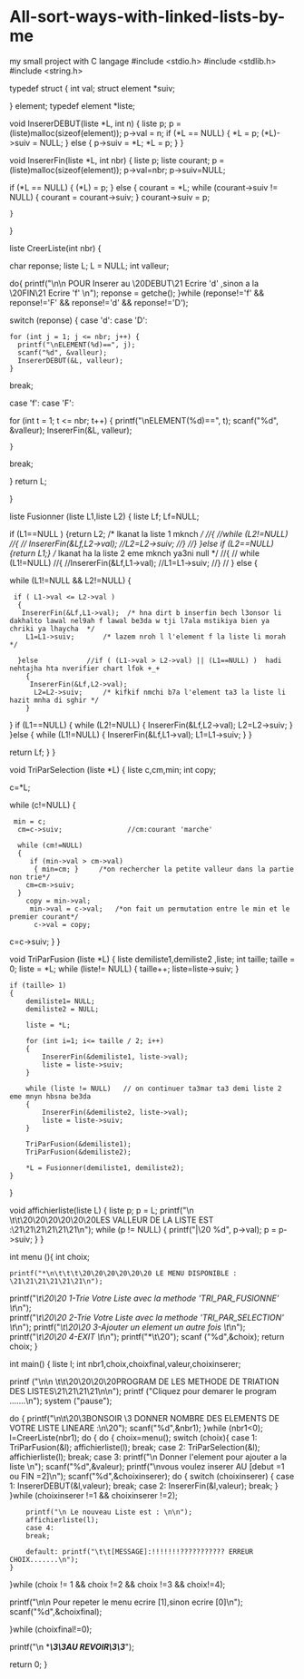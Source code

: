 # All-sort-ways-with-linked-lists-by-me
my small project with C langage 
#include <stdio.h>
#include <stdlib.h>
#include <string.h>

typedef struct {
  int val;
  struct element *suiv;

} element;
typedef element *liste;


void InsererDEBUT(liste *L, int n) {
  liste p;
  p = (liste)malloc(sizeof(element));
  p->val = n;
  if (*L == NULL) {
    *L = p;
    (*L)->suiv = NULL;
  } else {
    p->suiv = *L;
    *L = p;
  }
}

void InsererFin(liste *L, int nbr) {
  liste p;
  liste courant;
  p = (liste)malloc(sizeof(element));
  p->val=nbr;
  p->suiv=NULL;

  if (*L == NULL) {
    (*L) = p;
   } else {
           courant = *L;
            while (courant->suiv != NULL) {
             courant = courant->suiv;
            }
             courant->suiv = p;
      
    
    }
}


liste CreerListe(int nbr) {

  char reponse;
  liste L;
  L = NULL;
  int valleur;

do{
  printf("\n\n  POUR Inserer au \20DEBUT\21 Ecrire 'd' ,sinon a la \20FIN\21 Ecrire 'f' \n");
  reponse = getche();
}while (reponse!='f' && reponse!='F' && reponse!='d' && reponse!='D');

switch (reponse)
{
case 'd':
case 'D':

    for (int j = 1; j <= nbr; j++) {
      printf("\nELEMENT(%d)==", j);
      scanf("%d", &valleur);
      InsererDEBUT(&L, valleur);
    }
  break;

case 'f':
case 'F':
  
   for (int t = 1; t <= nbr; t++) {
      printf("\nELEMENT(%d)==", t);
      scanf("%d", &valleur);
      InsererFin(&L, valleur);

    }
   break;


}
  return L;

}




liste Fusionner (liste L1,liste L2)
{
liste Lf;
Lf=NULL;


  if (L1==NULL ) {return L2; /* lkanat  la liste 1 mknch */
   //{ 
    //while (L2!=NULL)
   //{
     // InsererFin(&Lf,L2->val);
       //L2=L2->suiv;
   //}
    //}
  }else if (L2==NULL)   {return L1;}        /* lkanat ha la liste 2 eme mknch ya3ni null */
   //{ 
     // while (L1!=NULL)
      //{
       //InsererFin(&Lf,L1->val);
        //L1=L1->suiv;
      //}
    // } 
   else { 
 

  
     
   while (L1!=NULL && L2!=NULL)
   {
      
     if ( L1->val <= L2->val )  
      {
       InsererFin(&Lf,L1->val);  /* hna dirt b inserfin bech l3onsor li dakhalto lawal nel9ah f lawal be3da w tji l7ala mstikiya bien ya chriki ya lhaycha  */
        L1=L1->suiv;       /* lazem nroh l l'element f la liste li morah */

      }else            //if ( (L1->val > L2->val) || (L1==NULL) )  hadi nehtajha hta nverifier chart lfok +_+
        {
         InsererFin(&Lf,L2->val);
          L2=L2->suiv;     /* kifkif nmchi b7a l'element ta3 la liste li hazit mnha di sghir */
        }
      
   }
      if (L1==NULL)
      {
         while (L2!=NULL)
        {
         InsererFin(&Lf,L2->val);
          L2=L2->suiv;
        }
     }else 
     {
        while (L1!=NULL)
       {
         InsererFin(&Lf,L1->val);
          L1=L1->suiv;
       }
     }
  
   return Lf;
   }
}


void TriParSelection (liste *L)
{
 liste c,cm,min;
 int copy;

c=*L;

 while (c!=NULL)
 {
    
     min = c;
      cm=c->suiv;                //cm:courant 'marche'

      while (cm!=NULL)
      {
         if (min->val > cm->val)
          { min=cm; }     /*on rechercher la petite valleur dans la partie non trie*/
        cm=cm->suiv; 
      }
        copy = min->val;
         min->val = c->val;   /*on fait un permutation entre le min et le premier courant*/
          c->val = copy;
    

  c=c->suiv;
 }
}



void TriParFusion (liste *L)
{
 liste demiliste1,demiliste2 ,liste;
    int taille;
    taille = 0;
   liste = *L;
     while (liste!= NULL)
     {
       taille++;
        liste=liste->suiv;
     }

    if (taille> 1)
    {
        demiliste1= NULL;
        demiliste2 = NULL;

        liste = *L;

        for (int i=1; i<= taille / 2; i++)
        {
            InsererFin(&demiliste1, liste->val);
            liste = liste->suiv;
        }
        
        while (liste != NULL)   // on continuer ta3mar ta3 demi liste 2 eme mnyn hbsna be3da 
        {
            InsererFin(&demiliste2, liste->val);
            liste = liste->suiv;
        }

        TriParFusion(&demiliste1);
        TriParFusion(&demiliste2);

        *L = Fusionner(demiliste1, demiliste2);
    }
}





void affichierliste(liste L) {
  liste p;
  p = L;
  printf("\n \t\t\20\20\20\20\20\20LES VALLEUR DE LA LISTE EST :\21\21\21\21\21\21\n");
  while (p != NULL) {
    printf("|\20 %d", p->val);
    p = p->suiv;
  }
}

int menu (){
  int choix;

    printf("*\n\t\t\t\20\20\20\20\20\20 LE MENU DISPONIBLE : \21\21\21\21\21\21\n"); 
   printf("*\t\20\20 1-Trie Votre Liste avec la methode  'TRI_PAR_FUSIONNE' \t*\n");  
   printf("*\t\20\20 2-Trie Votre Liste avec la methode  'TRI_PAR_SELECTION' \t*\n"); 
    printf("*\t\20\20 3-Ajouter un element un autre fois  \t*\n"); 
   printf("*\t\20\20 4-EXIT \t*\n"); 
 printf("*\t\20");  scanf ("%d",&choix);
  return choix;
}

int main() {
  liste l;
  int nbr1,choix,choixfinal,valeur,choixinserer;

  printf ("\n\n \t\t\20\20\20\20PROGRAM DE LES METHODE DE TRIATION DES LISTES\21\21\21\21\n\n");
  printf ("Cliquez pour demarer le program .......\n");
  system ("pause");
 
  do {
      printf("\n\t\20\3BONSOIR \3 DONNER NOMBRE DES ELEMENTS DE VOTRE LISTE LINEARE :\n\20");
       scanf("%d",&nbr1);
      }while (nbr1<0);
l=CreerListe(nbr1);
do {
do {
    choix=menu();
    switch (choix){
      case 1:
        TriParFusion(&l);
        affichierliste(l);
        break;
      case 2:
        TriParSelection(&l);
        affichierliste(l);
        break;
        case 3:
        printf("\n Donner l'element pour ajouter a la liste \n");
        scanf("%d",&valeur);
        printf("\nvous voulez inserer AU [debut =1 ou FIN =2]\n");
        scanf("%d",&choixinserer);
        do {
        switch (choixinserer)
        {
        case 1: 
        InsererDEBUT(&l,valeur);
          break;
        case 2:
        InsererFin(&l,valeur);
          break;
        }
        }while (choixinserer !=1 && choixinserer !=2);

        printf("\n Le nouveau Liste est : \n\n");
        affichierliste(l);
        case 4: 
        break;

        default: printf("\t\t[MESSAGE]:!!!!!!!??????????? ERREUR CHOIX.......\n");
    }
}while (choix != 1 && choix !=2 && choix !=3 && choix!=4);

printf("\n\n Pour repeter le menu ecrire [1],sinon ecrire [0]\n");
scanf("%d",&choixfinal);

}while (choixfinal!=0);


printf("\n ************************************************************\3\3AU REVOIR\3\3***********************************************************");
 

  return 0;
}
